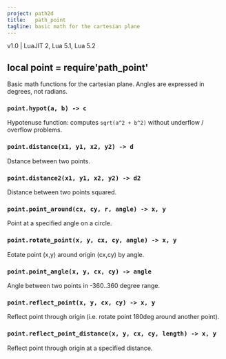 ```yaml
---
project: path2d
title:   path_point
tagline: basic math for the cartesian plane
---
```


v1.0 | LuaJIT 2, Lua 5.1, Lua 5.2

##	local point = require'path_point'

Basic math functions for the cartesian plane. Angles are expressed in degrees, not radians.

### `point.hypot(a, b) -> c`
Hypotenuse function: computes `sqrt(a^2 + b^2)` without underflow / overflow problems.

### `point.distance(x1, y1, x2, y2) -> d`
Dstance between two points.

### `point.distance2(x1, y1, x2, y2) -> d2`
Distance between two points squared.

### `point.point_around(cx, cy, r, angle) -> x, y`
Point at a specified angle on a circle.

### `point.rotate_point(x, y, cx, cy, angle) -> x, y`
Eotate point (x,y) around origin (cx,cy) by angle.

### `point.point_angle(x, y, cx, cy) -> angle`
Angle between two points in -360..360 degree range.

### `point.reflect_point(x, y, cx, cy) -> x, y`
Reflect point through origin (i.e. rotate point 180deg around another point).

### `point.reflect_point_distance(x, y, cx, cy, length) -> x, y`
Reflect point through origin at a specified distance.

